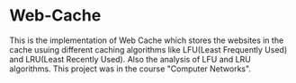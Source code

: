 # Web-Cache

This is the implementation of Web Cache which stores the websites in the cache usuing different caching algorithms like LFU(Least Frequently Used) and LRU(Least Recently Used). Also the analysis of LFU and LRU algorithms. This project was in the course "Computer Networks".
